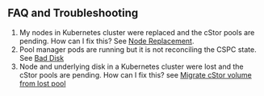 ## FAQ and Troubleshooting

1. My nodes in Kubernetes cluster were replaced and the cStor pools are pending. How can I fix this? See [Node Replacement](migrate_pool_by_migrating_disks.md).
2. Pool manager pods are running but it is not reconciling the CSPC state. See [Bad Disk](pool_operations_hung.md)
3. Node and underlying disk in a Kubernetes cluster were lost and the cStor pools are pending. How can I fix this? see [Migrate cStor volume from lost pool](migrate_cstor_volume.md)
